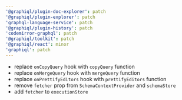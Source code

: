 ```yaml
---
'@graphiql/plugin-doc-explorer': patch
'@graphiql/plugin-explorer': patch
'graphql-language-service': patch
'@graphiql/plugin-history': patch
'codemirror-graphql': patch
'@graphiql/toolkit': patch
'@graphiql/react': minor
'graphiql': patch
---
```


- replace `onCopyQuery` hook with `copyQuery` function
- replace `onMergeQuery` hook with `mergeQuery` function
- replace `onPrettifyEditors` hook with `prettifyEditors` function
- remove `fetcher` prop from `SchemaContextProvider` and `schemaStore`
- add `fetcher` to `executionStore`
